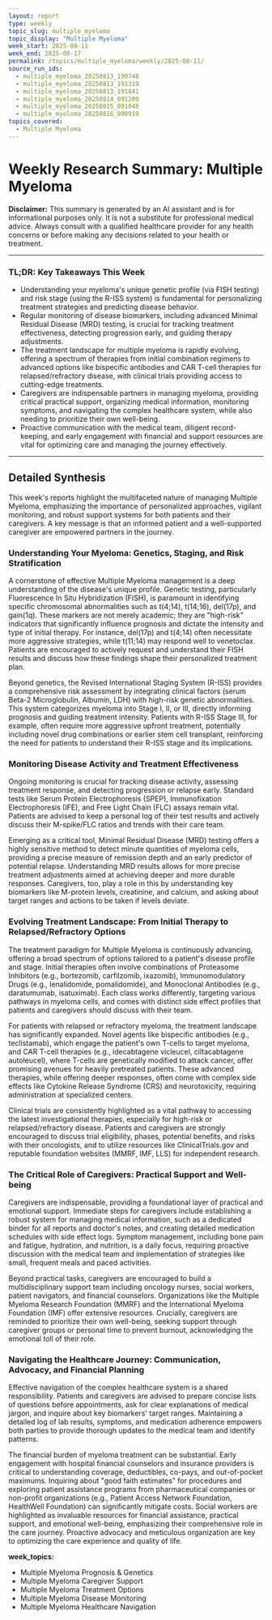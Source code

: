 ```yaml
---
layout: report
type: weekly
topic_slug: multiple_myeloma
topic_display: "Multiple Myeloma"
week_start: 2025-08-11
week_end: 2025-08-17
permalink: /topics/multiple_myeloma/weekly/2025-08-11/
source_run_ids:
  - multiple_myeloma_20250813_190748
  - multiple_myeloma_20250813_191319
  - multiple_myeloma_20250813_191841
  - multiple_myeloma_20250814_091209
  - multiple_myeloma_20250815_091048
  - multiple_myeloma_20250816_090919
topics_covered:
  - Multiple Myeloma
---
```


# Weekly Research Summary: Multiple Myeloma

**Disclaimer:** This summary is generated by an AI assistant and is for informational purposes only. It is not a substitute for professional medical advice. Always consult with a qualified healthcare provider for any health concerns or before making any decisions related to your health or treatment.

---

### **TL;DR: Key Takeaways This Week**

-   Understanding your myeloma's unique genetic profile (via FISH testing) and risk stage (using the R-ISS system) is fundamental for personalizing treatment strategies and predicting disease behavior.
-   Regular monitoring of disease biomarkers, including advanced Minimal Residual Disease (MRD) testing, is crucial for tracking treatment effectiveness, detecting progression early, and guiding therapy adjustments.
-   The treatment landscape for multiple myeloma is rapidly evolving, offering a spectrum of therapies from initial combination regimens to advanced options like bispecific antibodies and CAR T-cell therapies for relapsed/refractory disease, with clinical trials providing access to cutting-edge treatments.
-   Caregivers are indispensable partners in managing myeloma, providing critical practical support, organizing medical information, monitoring symptoms, and navigating the complex healthcare system, while also needing to prioritize their own well-being.
-   Proactive communication with the medical team, diligent record-keeping, and early engagement with financial and support resources are vital for optimizing care and managing the journey effectively.

---

## Detailed Synthesis

This week's reports highlight the multifaceted nature of managing Multiple Myeloma, emphasizing the importance of personalized approaches, vigilant monitoring, and robust support systems for both patients and their caregivers. A key message is that an informed patient and a well-supported caregiver are empowered partners in the journey.

### Understanding Your Myeloma: Genetics, Staging, and Risk Stratification

A cornerstone of effective Multiple Myeloma management is a deep understanding of the disease's unique profile. Genetic testing, particularly Fluorescence In Situ Hybridization (FISH), is paramount in identifying specific chromosomal abnormalities such as t(4;14), t(14;16), del(17p), and gain(1q). These markers are not merely academic; they are "high-risk" indicators that significantly influence prognosis and dictate the intensity and type of initial therapy. For instance, del(17p) and t(4;14) often necessitate more aggressive strategies, while t(11;14) may respond well to venetoclax. Patients are encouraged to actively request and understand their FISH results and discuss how these findings shape their personalized treatment plan.

Beyond genetics, the Revised International Staging System (R-ISS) provides a comprehensive risk assessment by integrating clinical factors (serum Beta-2 Microglobulin, Albumin, LDH) with high-risk genetic abnormalities. This system categorizes myeloma into Stage I, II, or III, directly informing prognosis and guiding treatment intensity. Patients with R-ISS Stage III, for example, often require more aggressive upfront treatment, potentially including novel drug combinations or earlier stem cell transplant, reinforcing the need for patients to understand their R-ISS stage and its implications.

### Monitoring Disease Activity and Treatment Effectiveness

Ongoing monitoring is crucial for tracking disease activity, assessing treatment response, and detecting progression or relapse early. Standard tests like Serum Protein Electrophoresis (SPEP), Immunofixation Electrophoresis (IFE), and Free Light Chain (FLC) assays remain vital. Patients are advised to keep a personal log of their test results and actively discuss their M-spike/FLC ratios and trends with their care team.

Emerging as a critical tool, Minimal Residual Disease (MRD) testing offers a highly sensitive method to detect minute quantities of myeloma cells, providing a precise measure of remission depth and an early predictor of potential relapse. Understanding MRD results allows for more precise treatment adjustments aimed at achieving deeper and more durable responses. Caregivers, too, play a role in this by understanding key biomarkers like M-protein levels, creatinine, and calcium, and asking about target ranges and actions to be taken if levels deviate.

### Evolving Treatment Landscape: From Initial Therapy to Relapsed/Refractory Options

The treatment paradigm for Multiple Myeloma is continuously advancing, offering a broad spectrum of options tailored to a patient's disease profile and stage. Initial therapies often involve combinations of Proteasome Inhibitors (e.g., bortezomib, carfilzomib, ixazomib), Immunomodulatory Drugs (e.g., lenalidomide, pomalidomide), and Monoclonal Antibodies (e.g., daratumumab, isatuximab). Each class works differently, targeting various pathways in myeloma cells, and comes with distinct side effect profiles that patients and caregivers should discuss with their team.

For patients with relapsed or refractory myeloma, the treatment landscape has significantly expanded. Novel agents like bispecific antibodies (e.g., teclistamab), which engage the patient's own T-cells to target myeloma, and CAR T-cell therapies (e.g., idecabtagene vicleucel, ciltacabtagene autoleucel), where T-cells are genetically modified to attack cancer, offer promising avenues for heavily pretreated patients. These advanced therapies, while offering deeper responses, often come with complex side effects like Cytokine Release Syndrome (CRS) and neurotoxicity, requiring administration at specialized centers.

Clinical trials are consistently highlighted as a vital pathway to accessing the latest investigational therapies, especially for high-risk or relapsed/refractory disease. Patients and caregivers are strongly encouraged to discuss trial eligibility, phases, potential benefits, and risks with their oncologists, and to utilize resources like ClinicalTrials.gov and reputable foundation websites (MMRF, IMF, LLS) for independent research.

### The Critical Role of Caregivers: Practical Support and Well-being

Caregivers are indispensable, providing a foundational layer of practical and emotional support. Immediate steps for caregivers include establishing a robust system for managing medical information, such as a dedicated binder for all reports and doctor's notes, and creating detailed medication schedules with side effect logs. Symptom management, including bone pain and fatigue, hydration, and nutrition, is a daily focus, requiring proactive discussion with the medical team and implementation of strategies like small, frequent meals and paced activities.

Beyond practical tasks, caregivers are encouraged to build a multidisciplinary support team including oncology nurses, social workers, patient navigators, and financial counselors. Organizations like the Multiple Myeloma Research Foundation (MMRF) and the International Myeloma Foundation (IMF) offer extensive resources. Crucially, caregivers are reminded to prioritize their own well-being, seeking support through caregiver groups or personal time to prevent burnout, acknowledging the emotional toll of their role.

### Navigating the Healthcare Journey: Communication, Advocacy, and Financial Planning

Effective navigation of the complex healthcare system is a shared responsibility. Patients and caregivers are advised to prepare concise lists of questions before appointments, ask for clear explanations of medical jargon, and inquire about key biomarkers' target ranges. Maintaining a detailed log of lab results, symptoms, and medication adherence empowers both parties to provide thorough updates to the medical team and identify patterns.

The financial burden of myeloma treatment can be substantial. Early engagement with hospital financial counselors and insurance providers is critical to understanding coverage, deductibles, co-pays, and out-of-pocket maximums. Inquiring about "good faith estimates" for procedures and exploring patient assistance programs from pharmaceutical companies or non-profit organizations (e.g., Patient Access Network Foundation, HealthWell Foundation) can significantly mitigate costs. Social workers are highlighted as invaluable resources for financial assistance, practical support, and emotional well-being, emphasizing their comprehensive role in the care journey. Proactive advocacy and meticulous organization are key to optimizing the care experience and quality of life.

**week_topics:**
- Multiple Myeloma Prognosis & Genetics
- Multiple Myeloma Caregiver Support
- Multiple Myeloma Treatment Options
- Multiple Myeloma Disease Monitoring
- Multiple Myeloma Healthcare Navigation
